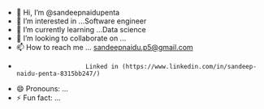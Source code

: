 - 👋 Hi, I’m @sandeepnaidupenta
- 👀 I’m interested in ...Software engineer
- 🌱 I’m currently learning ...Data science
- 💞️ I’m looking to collaborate on ...
- 📫 How to reach me ... sandeepnaidu.p5@gmail.com
-                        Linked in (https://www.linkedin.com/in/sandeep-naidu-penta-8315bb247/)
- 😄 Pronouns: ...
- ⚡ Fun fact: ...

<!---
sandeepnaidupenta/sandeepnaidupenta is a ✨ special ✨ repository because its `README.md` (this file) appears on your GitHub profile.
You can click the Preview link to take a look at your changes.
--->
